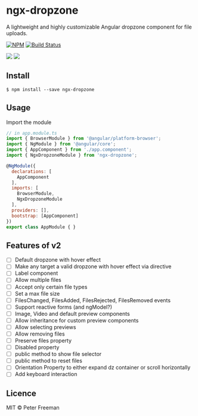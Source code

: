 # ngx-dropzone

A lightweight and highly customizable Angular dropzone component for file uploads.

[![NPM](https://img.shields.io/npm/v/ngx-dropzone.svg)](https://www.npmjs.com/package/ngx-dropzone) [![Build Status](https://travis-ci.com/peterfreeman/ngx-dropzone.svg?branch=master)](https://travis-ci.com/peterfreeman/ngx-dropzone)

<img src="_images/default.png">

<img src="_images/default_hovered.png">

## Install

```
$ npm install --save ngx-dropzone
```

## Usage

Import the module

```js
// in app.module.ts
import { BrowserModule } from '@angular/platform-browser';
import { NgModule } from '@angular/core';
import { AppComponent } from './app.component';
import { NgxDropzoneModule } from 'ngx-dropzone';

@NgModule({
  declarations: [
    AppComponent
  ],
  imports: [
    BrowserModule,
    NgxDropzoneModule
  ],
  providers: [],
  bootstrap: [AppComponent]
})
export class AppModule { }
```

## Features of v2

- [ ] Default dropzone with hover effect
- [ ] Make any target a valid dropzone with hover effect via directive
- [ ] Label component
- [ ] Allow multiple files
- [ ] Accept only certain file types
- [ ] Set a max file size
- [ ] FilesChanged, FilesAdded, FilesRejected, FilesRemoved events
- [ ] Support reactive forms (and ngModel?)
- [ ] Image, Video and default preview components
- [ ] Allow inheritance for custom preview components
- [ ] Allow selecting previews
- [ ] Allow removing files
- [ ] Preserve files property
- [ ] Disabled property
- [ ] public method to show file selector
- [ ] public method to reset files
- [ ] Orientation Property to either expand dz container or scroll horizontally
- [ ] Add keyboard interaction

## Licence

MIT © Peter Freeman
